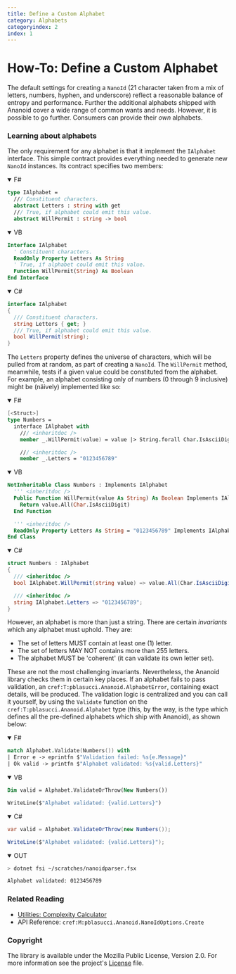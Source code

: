 ```yaml
---
title: Define a Custom Alphabet
category: Alphabets
categoryindex: 2
index: 1
---
```


How-To: Define a Custom Alphabet
===

The default settings for creating a `NanoId` (21 character taken from a mix of
letters, numbers, hyphen, and underscore) reflect a reasonable balance of
entropy and performance. Further the additional alphabets shipped with Ananoid
cover a wide range of common wants and needs. However, it is possible to go
further. Consumers can provide their _own_ alphabets.

### Learning about alphabets

The only requirement for any alphabet is that it implement the `IAlphabet`
interface. This simple contract provides everything needed to generate new
 `NanoId` instances. Its contract specifies two members:

<div id="lang-strip">
<details open class="lang-block">
<summary>F#</summary>

```fsharp
type IAlphabet =
  /// Constituent characters.
  abstract Letters : string with get
  /// True, if alphabet could emit this value.
  abstract WillPermit : string -> bool
```
</details>

<details open class="lang-block">
<summary>VB</summary>

```vb
Interface IAlphabet
  ' Constituent characters.
  ReadOnly Property Letters As String
  ' True, if alphabet could emit this value.
  Function WillPermit(String) As Boolean
End Interface
```
</details>

<details open class="lang-block">
<summary>C#</summary>

```csharp
interface IAlphabet
{
  /// Constituent characters.
  string Letters { get; }
  /// True, if alphabet could emit this value.
  bool WillPermit(string);
}
```
</details>
</div>

The `Letters` property defines the universe of characters, which will be
pulled from at random, as part of creating a `NanoId`. The `WillPermit` method,
meanwhile, tests if a given value could be constituted from the alphabet. For
example, an alphabet consisting only of numbers (0 through 9 inclusive) might
be (näively) implemented like so:

<div class="lang-bar">
<details open class="lang-block">
<summary>F#</summary>

```fsharp
[<Struct>]
type Numbers =
  interface IAlphabet with
    /// <inheritdoc />
    member _.WillPermit(value) = value |> String.forall Char.IsAsciiDigit

    /// <inheritdoc />
    member _.Letters = "0123456789"
```
</details>

<details open class="lang-block">
<summary>VB</summary>

```vb
NotInheritable Class Numbers : Implements IAlphabet
  ''' <inheritdoc />
  Public Function WillPermit(value As String) As Boolean Implements IAlphabet.WillPermit
    Return value.All(Char.IsAsciiDigit)
  End Function

  ''' <inheritdoc />
  ReadOnly Property Letters As String = "0123456789" Implements IAlphabet.Letters
End Class
```
</details>

<details open class="lang-block">
<summary>C#</summary>

```csharp
struct Numbers : IAlphabet
{
  /// <inheritdoc />
  bool IAlphabet.WillPermit(string value) => value.All(Char.IsAsciiDigit);

  /// <inheritdoc />
  string IAlphabet.Letters => "0123456789";
}
```
</details>
</div>

However, an alphabet is more than just a string. There are certain _invariants_
which any alphabet must uphold. They are:

+ The set of letters MUST contain at least one (1) letter.
+ The set of letters MAY NOT contains more than 255 letters.
+ The alphabet MUST be 'coherent' (it can validate its own letter set).

These are not the most challenging invariants. Nevertheless, the Ananoid
library checks them in certain key places. If an alphabet fails to pass
validation, an `cref:T:pblasucci.Ananoid.AlphabetError`, containing exact
details, will be produced. The validation logic is centralized and you can call
it yourself, by using the `Validate` function on the
`cref:T:pblasucci.Ananoid.Alphabet` type (this, by the way, is the type which
defines all the pre-defined alphabets which ship with Ananoid), as shown below:

<div class="lang-bar">
<details open class="lang-block">
<summary>F#</summary>

```fsharp
match Alphabet.Validate(Numbers()) with
| Error e -> eprintfn $"Validation failed: %s{e.Message}"
| Ok valid -> printfn $"Alphabet validated: %s{valid.Letters}"
```
</details>

<details open class="lang-block">
<summary>VB</summary>

```vb
Dim valid = Alphabet.ValidateOrThrow(New Numbers())

WriteLine($"Alphabet validated: {valid.Letters}")
```
</details>

<details open class="lang-block">
<summary>C#</summary>

```csharp
var valid = Alphabet.ValidateOrThrow(new Numbers());

WriteLine($"Alphabet validated: {valid.Letters}");
```
</details>

<details open class="lang-block console">
<summary>OUT</summary>

```sh
> dotnet fsi ~/scratches/nanoidparser.fsx

Alphabet validated: 0123456789
```
</details>
</div>

### Related Reading

+ [Utilities: Complexity Calculator][1]
+ API Reference: `cref:M:pblasucci.Ananoid.NanoIdOptions.Create`

### Copyright
The library is available under the Mozilla Public License, Version 2.0.
For more information see the project's [License][0] file.


[0]: https://github.com/pblasucci/ananoid/blob/main/LICENSE.txt
[1]: /explanations/utilities/complexity.html

